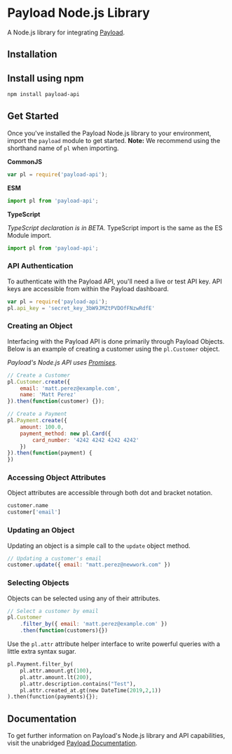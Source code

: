 # Payload Node.js Library

A Node.js library for integrating [Payload](https://payload.co).

## Installation

## Install using npm

```bash
npm install payload-api
```

## Get Started

Once you've installed the Payload Node.js library to your environment,
import the `payload` module to get started. **Note:** We recommend
using the shorthand name of `pl` when importing.

**CommonJS**

```javascript
var pl = require('payload-api');
```

**ESM**

```javascript
import pl from 'payload-api';
```

**TypeScript**

*TypeScript declaration is in BETA.* TypeScript import is the same as the ES Module import.

```javascript
import pl from 'payload-api';
```

### API Authentication

To authenticate with the Payload API, you'll need a live or test API key. API
keys are accessible from within the Payload dashboard.

```javascript
var pl = require('payload-api');
pl.api_key = 'secret_key_3bW9JMZtPVDOfFNzwRdfE'
```

### Creating an Object

Interfacing with the Payload API is done primarily through Payload Objects. Below is an example of
creating a customer using the `pl.Customer` object.

*Payload's Node.js API uses [Promises](https://developer.mozilla.org/en-US/docs/Web/JavaScript/Reference/Global_Objects/Promise).*


```javascript
// Create a Customer
pl.Customer.create({
    email: 'matt.perez@example.com',
    name: 'Matt Perez'
}).then(function(customer) {});
```


```javascript
// Create a Payment
pl.Payment.create({
    amount: 100.0,
    payment_method: new pl.Card({
        card_number: '4242 4242 4242 4242'
    })
}).then(function(payment) {
})
```

### Accessing Object Attributes

Object attributes are accessible through both dot and bracket notation.

```python
customer.name
customer['email']
```

### Updating an Object

Updating an object is a simple call to the `update` object method.

```javascript
// Updating a customer's email
customer.update({ email: "matt.perez@newwork.com" })
```

### Selecting Objects

Objects can be selected using any of their attributes.

```javascript
// Select a customer by email
pl.Customer
    .filter_by({ email: 'matt.perez@example.com' })
    .then(function(customers){})
```

Use the `pl.attr` attribute helper
interface to write powerful queries with a little extra syntax sugar.

```python
pl.Payment.filter_by(
    pl.attr.amount.gt(100),
    pl.attr.amount.lt(200),
    pl.attr.description.contains("Test"),
    pl.attr.created_at.gt(new DateTime(2019,2,1))
).then(function(payments){});
```

## Documentation

To get further information on Payload's Node.js library and API capabilities,
visit the unabridged [Payload Documentation](https://docs.payload.co/?javascript).

